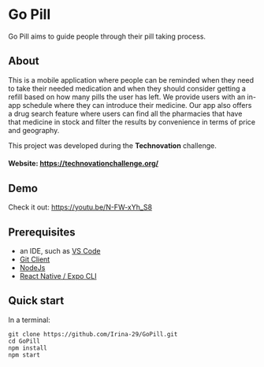 # Go Pill
Go Pill aims to guide people through their pill taking process.

## About
This is a mobile application where people can be reminded when they need to take their needed medication and when they should consider getting a refill based on how many pills the user has left. We provide users with an in-app schedule where they can introduce their medicine. Our app also offers a drug search feature where users can find all the pharmacies that have that medicine in stock and filter the results by convenience in terms of price and geography.

This project was developed during the **Technovation** challenge.
#### Website: https://technovationchallenge.org/

## Demo
Check it out: https://youtu.be/N-FW-xYh_S8

## Prerequisites

- an IDE, such as [VS Code](https://code.visualstudio.com/)
- [Git Client](https://git-scm.com/download/win)
- [NodeJs](https://nodejs.org/en/)
- [React Native / Expo CLI](https://reactnative.dev/docs/environment-setup)

## Quick start

In a terminal:

```
git clone https://github.com/Irina-29/GoPill.git
cd GoPill
npm install
npm start
```
